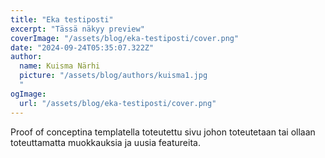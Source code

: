 ```yaml
---
title: "Eka testiposti"
excerpt: "Tässä näkyy preview"
coverImage: "/assets/blog/eka-testiposti/cover.png"
date: "2024-09-24T05:35:07.322Z"
author:
  name: Kuisma Närhi
  picture: "/assets/blog/authors/kuisma1.jpg
  "
ogImage:
  url: "/assets/blog/eka-testiposti/cover.png"
---
```


Proof of conceptina templatella toteutettu sivu johon toteutetaan tai ollaan toteuttamatta muokkauksia ja uusia featureita.
